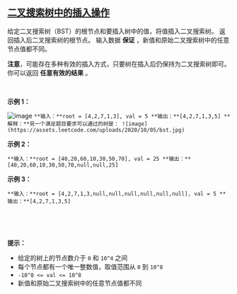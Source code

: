 ## [二叉搜索树中的插入操作](https://leetcode-cn.com/problems/insert-into-a-binary-search-tree/)

给定二叉搜索树（BST）的根节点和要插入树中的值，将值插入二叉搜索树。 返回插入后二叉搜索树的根节点。 输入数据 **保证** ，新值和原始二叉搜索树中的任意节点值都不同。

**注意**，可能存在多种有效的插入方式，只要树在插入后仍保持为二叉搜索树即可。 你可以返回 **任意有效的结果** 。

 

**示例 1：**

![image](https://assets.leetcode.com/uploads/2020/10/05/insertbst.jpg)
`
**输入：**root = [4,2,7,1,3], val = 5
**输出：**[4,2,7,1,3,5]
**解释：**另一个满足题目要求可以通过的树是：
![image](https://assets.leetcode.com/uploads/2020/10/05/bst.jpg)
`

**示例 2：**

`
**输入：**root = [40,20,60,10,30,50,70], val = 25
**输出：**[40,20,60,10,30,50,70,null,null,25]
`

**示例 3：**

`
**输入：**root = [4,2,7,1,3,null,null,null,null,null,null], val = 5
**输出：**[4,2,7,1,3,5]
`

 

 

**提示：**

*   给定的树上的节点数介于 `0` 和 `10^4` 之间
*   每个节点都有一个唯一整数值，取值范围从 `0` 到 `10^8`
*   `-10^8 <= val <= 10^8`
*   新值和原始二叉搜索树中的任意节点值都不同